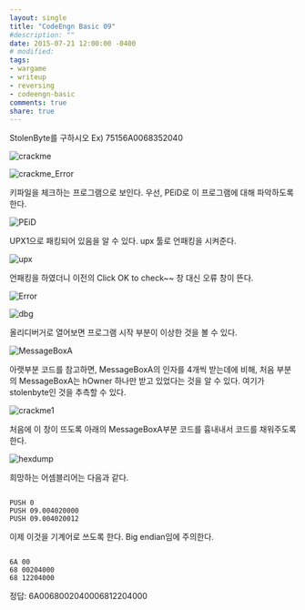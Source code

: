 ```yaml
---
layout: single
title: "CodeEngn Basic 09"
#description: ""
date: 2015-07-21 12:00:00 -0400
# modified: 
tags: 
- wargame
- writeup
- reversing
- codeengn-basic
comments: true
share: true
---
```


StolenByte를 구하시오
Ex) 75156A0068352040

![crackme](https://s01va.github.io/assets/images/2015-07-21-CodeEngn-Basic-09/0.png)

![crackme_Error](https://s01va.github.io/assets/images/2015-07-21-CodeEngn-Basic-09/1.png)

키파일을 체크하는 프로그램으로 보인다. 우선, PEiD로 이 프로그램에 대해 파악하도록 한다.

![PEiD](https://s01va.github.io/assets/images/2015-07-21-CodeEngn-Basic-09/2.png)

UPX1으로 패킹되어 있음을 알 수 있다. upx 툴로 언패킹을 시켜준다.

![upx](https://s01va.github.io/assets/images/2015-07-21-CodeEngn-Basic-09/3.png)

언패킹을 하였더니 이전의 Click OK to check~~ 창 대신 오류 창이 뜬다.

![Error](https://s01va.github.io/assets/images/2015-07-21-CodeEngn-Basic-09/4.png)

![dbg](https://s01va.github.io/assets/images/2015-07-21-CodeEngn-Basic-09/5.png)

올리디버거로 열어보면 프로그램 시작 부분이 이상한 것을 볼 수 있다.

![MessageBoxA](https://s01va.github.io/assets/images/2015-07-21-CodeEngn-Basic-09/6.png)

아랫부분 코드를 참고하면, MessageBoxA의 인자를 4개씩 받는데에 비해, 처음 부분의 MessageBoxA는 hOwner 하나만 받고 있었다는 것을 알 수 있다. 여기가 stolenbyte인 것을 추측할 수 있다.

![crackme1](https://s01va.github.io/assets/images/2015-07-21-CodeEngn-Basic-09/7.png)

처음에 이 창이 뜨도록 아래의 MessageBoxA부분 코드를 흉내내서 코드를 채워주도록 한다.

![hexdump](https://s01va.github.io/assets/images/2015-07-21-CodeEngn-Basic-09/8.png)

희망하는 어셈블리어는 다음과 같다.

```assembly

PUSH 0
PUSH 09.004020000
PUSH 09.004020012

```

이제 이것을 기계어로 쓰도록 한다. Big endian임에 주의한다.

```assembly

6A 00
68 00204000
68 12204000

```

정답: 6A0068002040006812204000
